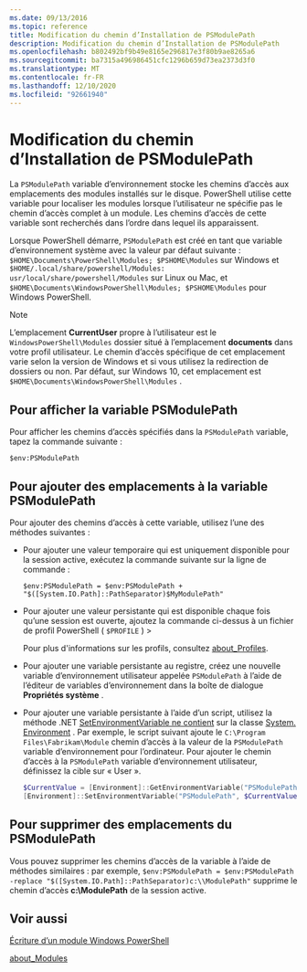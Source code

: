 ```yaml
---
ms.date: 09/13/2016
ms.topic: reference
title: Modification du chemin d’Installation de PSModulePath
description: Modification du chemin d’Installation de PSModulePath
ms.openlocfilehash: b802492bf9b49e8165e296817e3f80b9ae8265a6
ms.sourcegitcommit: ba7315a496986451cfc1296b659d73ea2373d3f0
ms.translationtype: MT
ms.contentlocale: fr-FR
ms.lasthandoff: 12/10/2020
ms.locfileid: "92661940"
---
```

# <a name="modifying-the-psmodulepath-installation-path"></a>Modification du chemin d’Installation de PSModulePath

La `PSModulePath` variable d’environnement stocke les chemins d’accès aux emplacements des modules installés sur le disque. PowerShell utilise cette variable pour localiser les modules lorsque l’utilisateur ne spécifie pas le chemin d’accès complet à un module. Les chemins d’accès de cette variable sont recherchés dans l’ordre dans lequel ils apparaissent.

Lorsque PowerShell démarre, `PSModulePath` est créé en tant que variable d’environnement système avec la valeur par défaut suivante : `$HOME\Documents\PowerShell\Modules; $PSHOME\Modules` sur Windows et `$HOME/.local/share/powershell/Modules: usr/local/share/powershell/Modules` sur Linux ou Mac, et `$HOME\Documents\WindowsPowerShell\Modules; $PSHOME\Modules` pour Windows PowerShell.

> [!NOTE]
> L’emplacement **CurrentUser** propre à l’utilisateur est le `WindowsPowerShell\Modules` dossier situé à l’emplacement **documents** dans votre profil utilisateur. Le chemin d’accès spécifique de cet emplacement varie selon la version de Windows et si vous utilisez la redirection de dossiers ou non. Par défaut, sur Windows 10, cet emplacement est `$HOME\Documents\WindowsPowerShell\Modules` .

## <a name="to-view-the-psmodulepath-variable"></a>Pour afficher la variable PSModulePath

Pour afficher les chemins d’accès spécifiés dans la `PSModulePath` variable, tapez la commande suivante :

`$env:PSModulePath`

## <a name="to-add-locations-to-the-psmodulepath-variable"></a>Pour ajouter des emplacements à la variable PSModulePath

Pour ajouter des chemins d’accès à cette variable, utilisez l’une des méthodes suivantes :

- Pour ajouter une valeur temporaire qui est uniquement disponible pour la session active, exécutez la commande suivante sur la ligne de commande :

  `$env:PSModulePath = $env:PSModulePath + "$([System.IO.Path]::PathSeparator)$MyModulePath"`

- Pour ajouter une valeur persistante qui est disponible chaque fois qu’une session est ouverte, ajoutez la commande ci-dessus à un fichier de profil PowerShell ( `$PROFILE` ) >

  Pour plus d'informations sur les profils, consultez [about_Profiles](/powershell/module/microsoft.powershell.core/about/about_profiles).

- Pour ajouter une variable persistante au registre, créez une nouvelle variable d’environnement utilisateur appelée `PSModulePath` à l’aide de l’éditeur de variables d’environnement dans la boîte de dialogue **Propriétés système** .

- Pour ajouter une variable persistante à l’aide d’un script, utilisez la méthode .NET [SetEnvironmentVariable ne contient](/dotnet/api/system.environment.setenvironmentvariable) sur la classe [System. Environment](/dotnet/api/system.environment) . Par exemple, le script suivant ajoute le `C:\Program Files\Fabrikam\Module` chemin d’accès à la valeur de la `PSModulePath` variable d’environnement pour l’ordinateur. Pour ajouter le chemin d’accès à la `PSModulePath` variable d’environnement utilisateur, définissez la cible sur « User ».

  ```powershell
  $CurrentValue = [Environment]::GetEnvironmentVariable("PSModulePath", "Machine")
  [Environment]::SetEnvironmentVariable("PSModulePath", $CurrentValue + [System.IO.Path]::PathSeparator + "C:\Program Files\Fabrikam\Modules", "Machine")

  ```

## <a name="to-remove-locations-from-the-psmodulepath"></a>Pour supprimer des emplacements du PSModulePath

Vous pouvez supprimer les chemins d’accès de la variable à l’aide de méthodes similaires : par exemple, `$env:PSModulePath = $env:PSModulePath -replace "$([System.IO.Path]::PathSeparator)c:\\ModulePath"` supprime le chemin d’accès **c:\ModulePath** de la session active.

## <a name="see-also"></a>Voir aussi

[Écriture d’un module Windows PowerShell](./writing-a-windows-powershell-module.md)

[about_Modules](/powershell/module/microsoft.powershell.core/about/about_modules)
